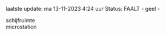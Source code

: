 laatste update: 
ma 13-11-2023  4:24   uur 
Status: FAALT - geel - 
<div class="service Y">schijfruimte</div><div class="service R">microstation</div>
